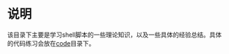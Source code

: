 # 说明

该目录下主要是学习shell脚本的一些理论知识，以及一些具体的经验总结。具体的代码练习会放在[code](https://github.com/growdu/blog/tree/master/code)目录下。


